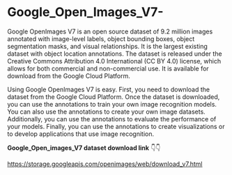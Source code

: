 # Google_Open_Images_V7-
Google OpenImages V7 is an open source dataset of 9.2 million images annotated with image-level labels, object bounding boxes, object segmentation masks, and visual relationships. It is the largest existing dataset with object location annotations. The dataset is released under the Creative Commons Attribution 4.0 International (CC BY 4.0) license, which allows for both commercial and non-commercial use. It is available for download from the Google Cloud Platform.

Using Google OpenImages V7 is easy. First, you need to download the dataset from the Google Cloud Platform. Once the dataset is downloaded, you can use the annotations to train your own image recognition models. You can also use the annotations to create your own image datasets. Additionally, you can use the annotations to evaluate the performance of your models. Finally, you can use the annotations to create visualizations or to develop applications that use image recognition.

**Google_Open_images_V7 dataset download link** 👇👇

https://storage.googleapis.com/openimages/web/download_v7.html
